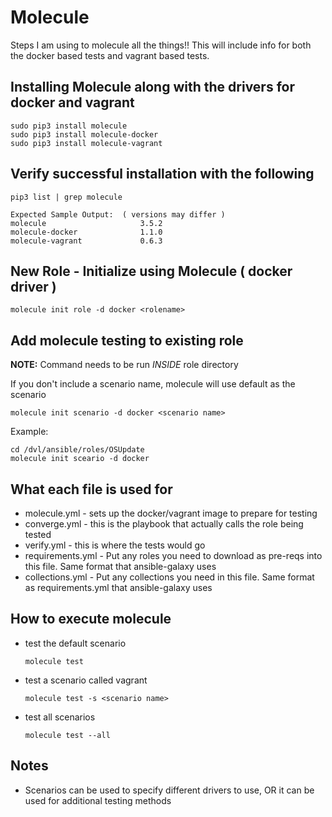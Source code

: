 # Molecule

Steps I am using to molecule all the things!!  This will include info for both the docker based tests and vagrant based tests.

## Installing Molecule along with the drivers for docker and vagrant

```
sudo pip3 install molecule
sudo pip3 install molecule-docker
sudo pip3 install molecule-vagrant

```

## Verify successful installation with the following

```
pip3 list | grep molecule

Expected Sample Output:  ( versions may differ )
molecule                     3.5.2
molecule-docker              1.1.0
molecule-vagrant             0.6.3

```
## New Role - Initialize using Molecule ( docker driver )

`molecule init role -d docker <rolename>`

## Add molecule testing to existing role

**NOTE:** Command needs to be run *INSIDE* role directory

If you don't include a scenario name, molecule will use default as the scenario

`molecule init scenario -d docker <scenario name>`
 
Example:

```
cd /dvl/ansible/roles/OSUpdate
molecule init sceario -d docker

```

## What each file is used for

* molecule.yml - sets up the docker/vagrant image to prepare for testing
* converge.yml - this is the playbook that actually calls the role being tested
* verify.yml - this is where the tests would go
* requirements.yml - Put any roles you need to download as pre-reqs into this file. Same format that ansible-galaxy uses
* collections.yml - Put any collections you need in this file.  Same format as requirements.yml that ansible-galaxy uses


## How to execute molecule

* test the default scenario

    `molecule test`

* test a scenario called vagrant

    `molecule test -s <scenario name>`

* test all scenarios

    `molecule test --all`

## Notes

* Scenarios can be used to specify different drivers to use, OR it can be used for additional testing methods